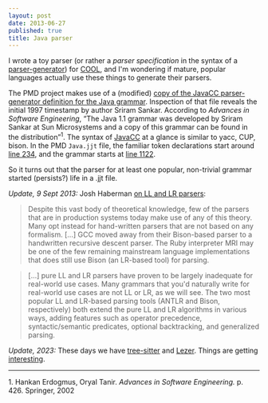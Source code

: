 ```yaml
---
layout: post
date: 2013-06-27
published: true
title: Java parser
---
```


I wrote a toy parser (or rather a *parser specification* in the syntax of a <a href="http://www.cs.princeton.edu/~appel/modern/java/CUP/manual.html">parser-generator</a>) for [COOL](https://theory.stanford.edu/~aiken/software/cool/cool.html), and I'm wondering if mature, popular languages actually use these things to generate their parsers.

The PMD project makes use of a (modified) [copy of the JavaCC parser-generator definition for the Java grammar](https://github.com/pmd/pmd/blob/bdc08e44fd92380d59cdc50cf9d8dd36e537c369/pmd-java/etc/grammar/Java.jjt). Inspection of that file reveals the initial 1997 timestamp by author Sriram Sankar. According to <i>Advances in Software Engineering</i>, “The Java 1.1 grammar was developed by Sriram Sankar at Sun Microsystems and a copy of this grammar can be found in the distribution”<sup>1</sup>. The syntax of [JavaCC](https://javacc.github.io/javacc/) at a glance is similar to yacc, CUP, bison. In the PMD `Java.jjt` file, the familiar token declarations start around <a href="https://github.com/pmd/pmd/blob/0344555956dc574e8d6ce09ddba7497d31ccc4dd/pmd/etc/grammar/Java.jjt#L234">line 234</a>, and the grammar starts at <a href="https://github.com/pmd/pmd/blob/0344555956dc574e8d6ce09ddba7497d31ccc4dd/pmd/etc/grammar/Java.jjt#L1122">line 1122</a>.

So it turns out that the parser for at least one popular, non-trivial grammar started (persists?) life in a .jjt file.

_Update, 9 Sept 2013:_ Josh Haberman <a href="http://blog.reverberate.org/2013/09/ll-and-lr-in-context-why-parsing-tools.html">on LL and LR parsers</a>:

<blockquote class="tr_bq">
Despite this vast body of theoretical knowledge, few of the parsers that are in production systems today make use of any of this theory. Many opt instead for hand-written parsers that are not based on any formalism. [...] GCC moved away from their Bison-based parser to a handwritten recursive descent parser. The Ruby interpreter MRI may be one of the few remaining mainstream language implementations that does still use Bison (an LR-based tool) for parsing.&nbsp;</blockquote>
<blockquote class="tr_bq">
[...] pure LL and LR parsers have proven to be largely inadequate for real-world use cases. Many grammars that you'd naturally write for real-world use cases are not LL or LR, as we will see. The two most popular LL and LR-based parsing tools (ANTLR and Bison, respectively) both extend the pure LL and LR algorithms in various ways, adding features such as operator precedence, syntactic/semantic predicates, optional backtracking, and generalized parsing.</blockquote>

_Update, 2023:_ These days we have [tree-sitter](https://tree-sitter.github.io/tree-sitter/) and [Lezer](https://lezer.codemirror.net/). Things are getting [interesting](https://neovim.io/doc/user/treesitter.html).


<hr />
1. Hankan Erdogmus, Oryal Tanir. <i>Advances in Software Engineering.</i>&nbsp;p. 426. Springer, 2002

<div>

</div>

